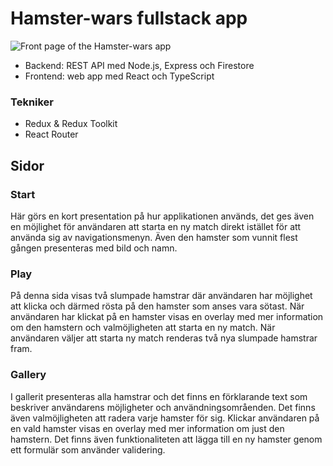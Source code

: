 # Hamster-wars fullstack app

![Front page of the Hamster-wars app](/assets/startpage-hamsterwars.png)


* Backend: REST API med Node.js, Express och Firestore
* Frontend: web app med React och TypeScript

### Tekniker
* Redux & Redux Toolkit 
* React Router

## Sidor

### Start
Här görs en kort presentation på hur applikationen används, det ges även en möjlighet för användaren att starta en ny match direkt istället för att använda sig av navigationsmenyn. Även den hamster som vunnit flest gången presenteras med bild och namn.   

### Play
På denna sida visas två slumpade hamstrar där användaren har möjlighet att klicka och därmed rösta på den hamster som anses vara sötast. När användaren har klickat på en hamster visas en overlay med mer information om den hamstern och valmöjligheten att starta en ny match. När användaren väljer att starta ny match renderas två nya slumpade hamstrar fram.  

### Gallery
I gallerit presenteras alla hamstrar och det finns en förklarande text som beskriver användarens möjligheter och användningsområenden. Det finns även valmöjligheten att radera varje hamster för sig. Klickar användaren på en vald hamster visas en overlay med mer information om just den hamstern. Det finns även funktionaliteten att lägga till en ny hamster genom ett formulär som använder validering.  





